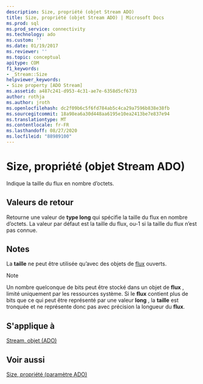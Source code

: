 ```yaml
---
description: Size, propriété (objet Stream ADO)
title: Size, propriété (objet Stream ADO) | Microsoft Docs
ms.prod: sql
ms.prod_service: connectivity
ms.technology: ado
ms.custom: ''
ms.date: 01/19/2017
ms.reviewer: ''
ms.topic: conceptual
apitype: COM
f1_keywords:
- _Stream::Size
helpviewer_keywords:
- Size property [ADO Stream]
ms.assetid: a487c241-d953-4c31-ae7e-6358d5cf6733
author: rothja
ms.author: jroth
ms.openlocfilehash: dc2f09b6c5f6fd784ab5c4ca29a7596b838e38fb
ms.sourcegitcommit: 18a98ea6a30d448aa6195e10ea2413be7e837e94
ms.translationtype: MT
ms.contentlocale: fr-FR
ms.lasthandoff: 08/27/2020
ms.locfileid: "88989100"
---
```

# <a name="size-property-ado-stream"></a>Size, propriété (objet Stream ADO)
Indique la taille du flux en nombre d’octets.  
  
## <a name="return-values"></a>Valeurs de retour  
 Retourne une valeur de **type long** qui spécifie la taille du flux en nombre d’octets. La valeur par défaut est la taille du flux, ou-1 si la taille du flux n’est pas connue.  
  
## <a name="remarks"></a>Notes  
 La **taille** ne peut être utilisée qu’avec des objets de [flux](./stream-object-ado.md) ouverts.  
  
> [!NOTE]
>  Un nombre quelconque de bits peut être stocké dans un objet de **flux** , limité uniquement par les ressources système. Si le **flux** contient plus de bits que ce qui peut être représenté par une valeur **long** , la **taille** est tronquée et ne représente donc pas avec précision la longueur du **flux**.  
  
## <a name="applies-to"></a>S'applique à  
 [Stream, objet (ADO)](./stream-object-ado.md)  
  
## <a name="see-also"></a>Voir aussi  
 [Size, propriété (paramètre ADO)](./size-property-ado-parameter.md)